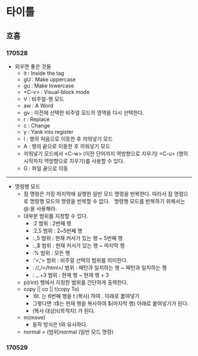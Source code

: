 # 타이틀
## 흐흠
### 170528
- 외우면 좋은 것들
  + it        : Inside the tag
  + gU        : Make uppercase
  + gu        : Make lowercase
  + \<C-v\>   : Visual-block mode
  + V         : 비주얼-행 모드
  + aw        : A Word
  + gv        : 이전에 선택한 비주얼 모드의 영역을 다시 선택한다.
  + r         : Replace
  + c         : Change
  + y         : Yank into register
  + I         : 행의 처음으로 이동한 후 끼워넣기 모드
  + A         : 행의 끝으로 이동한 후 끼워넣기 모드
  + 끼워넣기 모드에서 \<C-w\> (이전 단어까지 역방향으로 지우기) \<C-u\> (행의 시작까지 역방향으로 지우기)를 사용할 수 있다.
  + G         : 파일 끝으로 이동
---

- 명령행 모드
    + 점 명령은 가장 마지막에 실행한 일반 모드 명령을 반복한다. 따라서 점 명령으로 명령행 모드의 명령을 반복할 수 없다.
   명령행 모드를 반복하기 위해서는 @:을 사용해라.
    + 대부분 범위를 지정할 수 있다.
        * :2          범위 : 2번째 행 
        * :2,5        범위 : 2~5번째 행
        * :.,5        범위 : 현재 커서가 있는 행 ~ 5번째 행
        * :.,$        범위 : 현재 커서가 있는 행 ~ 마지막 행
        * :%          범위 : 모든 행
        * :'<,'>      범위 : 비주얼 선택의 범위를 의미한다.
        * : /<html>/,/<\/html>/ 범위 : <html> 패턴과 일치하는 행 ~ </html> 패턴과 일치하는 행
        * : .,.+3     범위 : 현재 행 ~ 현재 행 + 3
    + p(rint)    행에서 지정한 범위를 간단하게 출력한다.
    + copy || co || t(copy To) 
        * :6t. 는 6번째 행을 t (복사) 하여 . 아래로 붙여넣기
        * 그렇다면 :t$는 현재 행을 복사하여 $(마지막 행) 아래로 붙여넣기가 된다.
        * (복사 대상)t(목적지) 가 된다.
    + m(move)
        * 동작 방식은 t와 유사하다.
    + normal = (범위)normal (일반 모드 명령) 
### 170529
